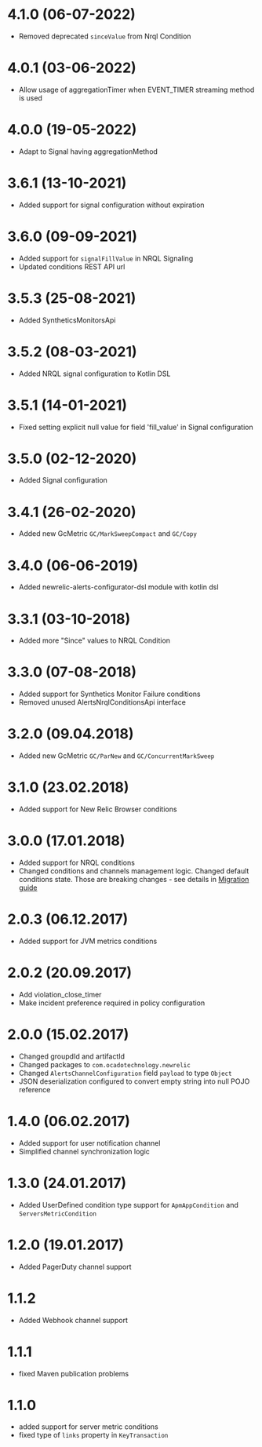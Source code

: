 # 4.1.0 (06-07-2022)
- Removed deprecated `sinceValue` from Nrql Condition

# 4.0.1 (03-06-2022)
- Allow usage of aggregationTimer when EVENT_TIMER streaming method is used

# 4.0.0 (19-05-2022)
- Adapt to Signal having aggregationMethod

# 3.6.1 (13-10-2021)
- Added support for signal configuration without expiration

# 3.6.0 (09-09-2021)
- Added support for `signalFillValue` in NRQL Signaling
- Updated conditions REST API url

# 3.5.3 (25-08-2021)
- Added SyntheticsMonitorsApi

# 3.5.2 (08-03-2021)
- Added NRQL signal configuration to Kotlin DSL

# 3.5.1 (14-01-2021)
- Fixed setting explicit null value for field 'fill_value' in Signal configuration

# 3.5.0 (02-12-2020)
- Added Signal configuration

# 3.4.1 (26-02-2020)
- Added new GcMetric `GC/MarkSweepCompact` and `GC/Copy` 

# 3.4.0 (06-06-2019)
- Added newrelic-alerts-configurator-dsl module with kotlin dsl

# 3.3.1 (03-10-2018)
- Added more "Since" values to NRQL Condition

# 3.3.0 (07-08-2018)
- Added support for Synthetics Monitor Failure conditions
- Removed unused AlertsNrqlConditionsApi interface

# 3.2.0 (09.04.2018)
- Added new GcMetric `GC/ParNew` and `GC/ConcurrentMarkSweep` 

# 3.1.0 (23.02.2018)
- Added support for New Relic Browser conditions 

# 3.0.0 (17.01.2018)
- Added support for NRQL conditions
- Changed conditions and channels management logic. Changed default conditions state. Those are breaking changes - see details in 
[Migration guide](MIGRATION.md)

# 2.0.3 (06.12.2017)
- Added support for JVM metrics conditions

# 2.0.2 (20.09.2017)
- Add violation_close_timer
- Make incident preference required in policy configuration

# 2.0.0 (15.02.2017)
- Changed groupdId and artifactId
- Changed packages to `com.ocadotechnology.newrelic`
- Changed `AlertsChannelConfiguration` field `payload` to type `Object`
- JSON deserialization configured to convert empty string into null POJO reference 

# 1.4.0 (06.02.2017)
- Added support for user notification channel 
- Simplified channel synchronization logic

# 1.3.0 (24.01.2017)
- Added UserDefined condition type support for `ApmAppCondition` and `ServersMetricCondition`

# 1.2.0 (19.01.2017)
- Added PagerDuty channel support

# 1.1.2
- Added Webhook channel support

# 1.1.1
- fixed Maven publication problems

# 1.1.0
- added support for server metric conditions
- fixed type of `links` property in `KeyTransaction` 
